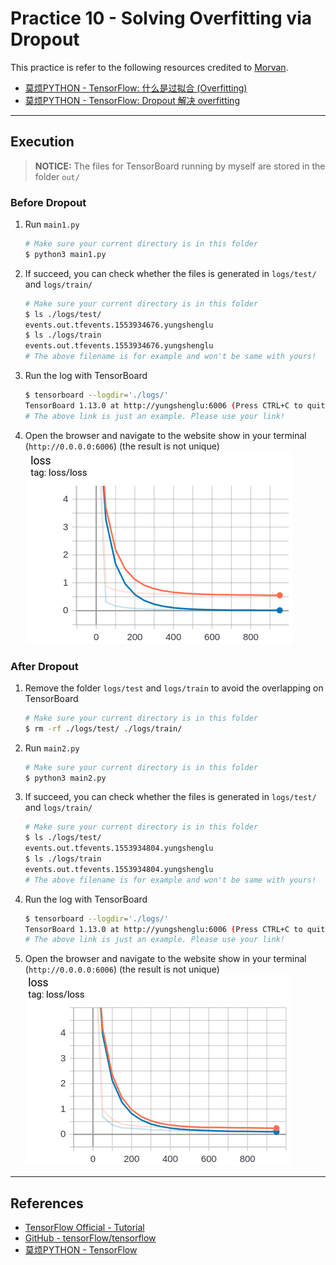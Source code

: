 # Practice 10 - Solving Overfitting via Dropout

This practice is refer to the following resources credited to [Morvan](https://github.com/MorvanZhou).
* [莫烦PYTHON - TensorFlow: 什么是过拟合 (Overfitting)](https://morvanzhou.github.io/tutorials/machine-learning/tensorflow/5-02-A-overfitting/)
* [莫烦PYTHON - TensorFlow: Dropout 解决 overfitting](https://morvanzhou.github.io/tutorials/machine-learning/tensorflow/5-02-dropout/)

---
## Execution

> **NOTICE:** The files for TensorBoard running by myself are stored in the folder `out/`

### Before Dropout

1. Run `main1.py`
    ```bash
    # Make sure your current directory is in this folder
    $ python3 main1.py
    ```
2. If succeed, you can check whether the files is generated in `logs/test/` and `logs/train/`
    ```bash
    # Make sure your current directory is in this folder
    $ ls ./logs/test/
    events.out.tfevents.1553934676.yungshenglu
    $ ls ./logs/train
    events.out.tfevents.1553934676.yungshenglu
    # The above filename is for example and won't be same with yours!
    ```
3. Run the log with TensorBoard
    ```bash
    $ tensorboard --logdir='./logs/'
    TensorBoard 1.13.0 at http://yungshenglu:6006 (Press CTRL+C to quit)
    # The above link is just an example. Please use your link!
    ```
4. Open the browser and navigate to the website show in your terminal (`http://0.0.0.0:6006`) (the result is not unique)
    ![](../../../../res/img/movan/10-before_dropout.png)

### After Dropout

1. Remove the folder `logs/test` and `logs/train` to avoid the overlapping on TensorBoard
    ```bash
    # Make sure your current directory is in this folder
    $ rm -rf ./logs/test/ ./logs/train/
    ```
2. Run `main2.py`
    ```bash
    # Make sure your current directory is in this folder
    $ python3 main2.py
    ```
3. If succeed, you can check whether the files is generated in `logs/test/` and `logs/train/`
    ```bash
    # Make sure your current directory is in this folder
    $ ls ./logs/test/
    events.out.tfevents.1553934804.yungshenglu
    $ ls ./logs/train
    events.out.tfevents.1553934804.yungshenglu
    # The above filename is for example and won't be same with yours!
    ```
4. Run the log with TensorBoard
    ```bash
    $ tensorboard --logdir='./logs/'
    TensorBoard 1.13.0 at http://yungshenglu:6006 (Press CTRL+C to quit)
    # The above link is just an example. Please use your link!
    ```
5. Open the browser and navigate to the website show in your terminal (`http://0.0.0.0:6006`) (the result is not unique)
    ![](../../../../res/img/movan/10-after_dropout.png)

---
## References

* [TensorFlow Official - Tutorial](https://www.tensorflow.org/tutorials/)
* [GitHub - tensorFlow/tensorflow](https://github.com/tensorflow/tensorflow)
* [莫烦PYTHON - TensorFlow](https://morvanzhou.github.io/tutorials/machine-learning/tensorflow)